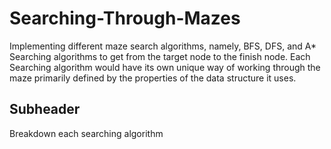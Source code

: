 # Searching-Through-Mazes
Implementing different maze search algorithms, namely, BFS, DFS, and A* Searching algorithms to get from the target node to the finish node. Each Searching algorithm would have its own unique way of working through the maze primarily defined by the properties of the data structure it uses.

## Subheader

Breakdown each searching algorithm
